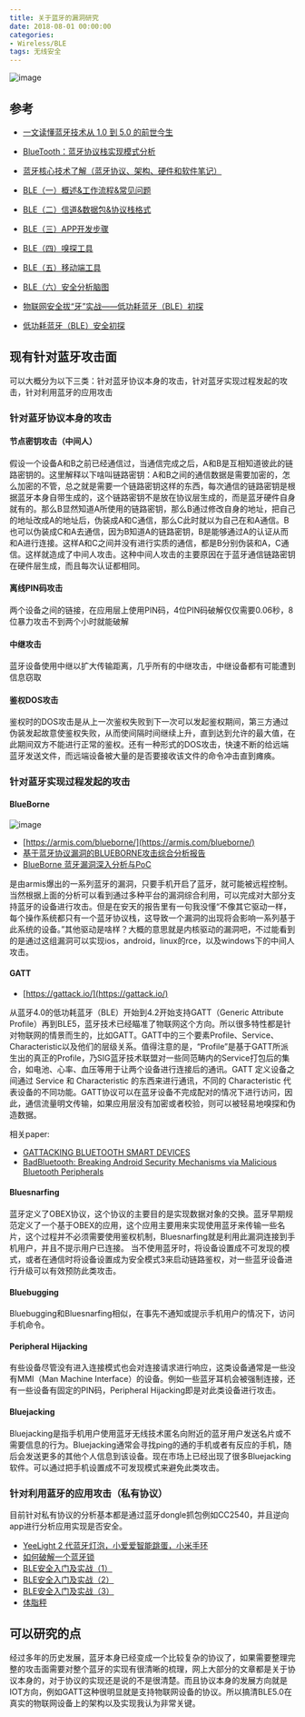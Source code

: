 ```yaml
---
title: 关于蓝牙的漏洞研究
date: 2018-08-01 00:00:00
categories:
- Wireless/BLE
tags: 无线安全
---
```


![image](https://user-images.githubusercontent.com/11291711/53221905-811ad080-36a6-11e9-97f2-c63de39ae413.png)

## 参考

- [一文读懂蓝牙技术从 1.0 到 5.0 的前世今生](https://zhuanlan.zhihu.com/p/37725574)
- [BlueTooth：蓝牙协议栈实现模式分析](https://blog.csdn.net/u014320421/article/details/52872840)
- [蓝牙核心技术了解（蓝牙协议、架构、硬件和软件笔记）](https://www.cnblogs.com/zjutlitao/p/4742428.html)


- [BLE（一）概述&工作流程&常见问题](http://www.gandalf.site/2018/11/ble.html)
- [BLE（二）信道&数据包&协议栈格式](http://www.gandalf.site/2018/11/ble_23.html)
- [BLE（三）APP开发步骤](http://www.gandalf.site/2018/11/bleapp.html)
- [BLE（四）嗅探工具](http://www.gandalf.site/2018/11/ble_26.html)
- [BLE（五）移动端工具](http://www.gandalf.site/2018/12/ble.html)
- [BLE（六）安全分析脑图](http://www.gandalf.site/2019/02/ble.html)


- [物联网安全拔“牙”实战——低功耗蓝牙（BLE）初探](http://drops.xmd5.com/static/drops/tips-10109.html)
- [低功耗蓝牙（BLE）安全初探](http://www.wireghost.cn/2016/07/25/%E4%BD%8E%E5%8A%9F%E8%80%97%E8%93%9D%E7%89%99%EF%BC%88BLE%EF%BC%89%E5%AE%89%E5%85%A8%E5%88%9D%E6%8E%A2/)

## 现有针对蓝牙攻击面

可以大概分为以下三类：针对蓝牙协议本身的攻击，针对蓝牙实现过程发起的攻击，针对利用蓝牙的应用攻击

### 针对蓝牙协议本身的攻击

#### 节点密钥攻击（中间人）

假设一个设备A和B之前已经通信过，当通信完成之后，A和B是互相知道彼此的链路密钥的。这里解释以下啥叫链路密钥：A和B之间的通信数据是需要加密的，怎么加密的不管，总之就是需要一个链路密钥这样的东西，每次通信的链路密钥是根据蓝牙本身自带生成的，这个链路密钥不是放在协议层生成的，而是蓝牙硬件自身就有的。那么B显然知道A所使用的链路密钥，那么B通过修改自身的地址，把自己的地址改成A的地址后，伪装成A和C通信，那么C此时就以为自己在和A通信。B也可以伪装成C和A去通信，因为B知道A的链路密钥，B是能够通过A的认证从而和A进行连接。这样A和C之间并没有进行实质的通信，都是B分别伪装和A，C通信。这样就造成了中间人攻击。这种中间人攻击的主要原因在于蓝牙通信链路密钥在硬件层生成，而且每次认证都相同。

#### 离线PIN码攻击

两个设备之间的链接，在应用层上使用PIN码，4位PIN码破解仅仅需要0.06秒，8位暴力攻击不到两个小时就能破解

#### 中继攻击

蓝牙设备使用中继以扩大传输距离，几乎所有的中继攻击，中继设备都有可能遭到信息窃取

#### 鉴权DOS攻击

鉴权时的DOS攻击是从上一次鉴权失败到下一次可以发起鉴权期间，第三方通过伪装发起故意使鉴权失败，从而使间隔时间继续上升，直到达到允许的最大值，在此期间双方不能进行正常的鉴权。还有一种形式的DOS攻击，快速不断的给远端蓝牙发送文件，而远端设备被大量的是否要接收该文件的命令冲击直到瘫痪。

### 针对蓝牙实现过程发起的攻击

#### BlueBorne

![image](https://p5.ssl.qhimg.com/t01fa596689092bd57a.png)

- [https://armis.com/blueborne/](https://armis.com/blueborne/)
- [基于蓝牙协议漏洞的BLUEBORNE攻击综合分析报告](https://www.antiy.cn/research/notice&report/research_report/20170918.html)
- [BlueBorne 蓝牙漏洞深入分析与PoC](https://www.anquanke.com/post/id/86949)

是由armis爆出的一系列蓝牙的漏洞，只要手机开启了蓝牙，就可能被远程控制。当然根据上面的分析可以看到通过多种平台的漏洞综合利用，可以完成对大部分支持蓝牙的设备进行攻击。但是在安天的报告里有一句我没懂“不像其它驱动一样，每个操作系统都只有一个蓝牙协议栈，这导致一个漏洞的出现将会影响一系列基于此系统的设备。”其他驱动是啥样？大概的意思就是内核驱动的漏洞吧，不过能看到的是通过这组漏洞可以实现ios，android，linux的rce，以及windows下的中间人攻击。

#### GATT

- [https://gattack.io/](https://gattack.io/)

从蓝牙4.0的低功耗蓝牙（BLE）开始到4.2开始支持GATT（Generic Attribute Profile）再到BLE5，蓝牙技术已经瞄准了物联网这个方向。所以很多特性都是针对物联网的情景而生的，比如GATT。GATT中的三个要素Profile、Service、Characteristic以及他们的层级关系。值得注意的是，“Profile”是基于GATT所派生出的真正的Profile，乃SIG蓝牙技术联盟对一些同范畴内的Service打包后的集合，如电池、心率、血压等用于让两个设备进行连接后的通讯。GATT 定义设备之间通过 Service 和 Characteristic 的东西来进行通讯，不同的 Characteristic 代表设备的不同功能。GATT协议可以在蓝牙设备不完成配对的情况下进行访问，因此，通信流量明文传输，如果应用层没有加密或者校验，则可以被轻易地嗅探和伪造数据。

相关paper:

- [GATTACKING BLUETOOTH SMART DEVICES](http://gattack.io/whitepaper.pdf)
- [BadBluetooth: Breaking Android Security Mechanisms via Malicious Bluetooth Peripherals](https://www.ndss-symposium.org/wp-content/uploads/2019/02/ndss2019_06B-4_Xu_paper.pdf)


#### Bluesnarfing

蓝牙定义了OBEX协议，这个协议的主要目的是实现数据对象的交换。蓝牙早期规范定义了一个基于OBEX的应用，这个应用主要用来实现使用蓝牙来传输一些名片，这个过程并不必须需要使用鉴权机制，Bluesnarfing就是利用此漏洞连接到手机用户，并且不提示用户已连接。
当不使用蓝牙时，将设备设置成不可发现的模式，或者在通信时将设备设置成为安全模式3来启动链路鉴权，对一些蓝牙设备进行升级可以有效预防此类攻击。


#### Bluebugging

Bluebugging和Bluesnarfing相似，在事先不通知或提示手机用户的情况下，访问手机命令。

#### Peripheral Hijacking

有些设备尽管没有进入连接模式也会对连接请求进行响应，这类设备通常是一些没有MMI（Man Machine Interface）的设备。例如一些蓝牙耳机会被强制连接，还有一些设备有固定的PIN码，Peripheral Hijacking即是对此类设备进行攻击。

#### Bluejacking

Bluejacking是指手机用户使用蓝牙无线技术匿名向附近的蓝牙用户发送名片或不需要信息的行为。Bluejacking通常会寻找ping的通的手机或者有反应的手机，随后会发送更多的其他个人信息到该设备。现在市场上已经出现了很多Bluejacking软件。可以通过把手机设置成不可发现模式来避免此类攻击。

### 针对利用蓝牙的应用攻击（私有协议）

目前针对私有协议的分析基本都是通过蓝牙dongle抓包例如CC2540，并且逆向app进行分析应用实现是否安全。

- [YeeLight 2 代蓝牙灯泡，小爱爱智能跳蛋，小米手环](http://drops.xmd5.com/static/drops/tips-10109.html)
- [如何破解一个蓝牙锁](https://future-sec.com/how-to-crack-a-ble-lock.html)
- [BLE安全入门及实战（1）](http://www.droidsec.cn/ble%E5%AE%89%E5%85%A8%E5%85%A5%E9%97%A8%E5%8F%8A%E5%AE%9E%E6%88%98%EF%BC%881%EF%BC%89/)
- [BLE安全入门及实战（2）](https://www.secpulse.com/archives/75963.html)
- [BLE安全入门及实战（3）](https://www.secpulse.com/archives/76377.html)
- [体脂秤](https://blog.csdn.net/u013183495/article/details/51736605)

## 可以研究的点

经过多年的历史发展，蓝牙本身已经变成一个比较复杂的协议了，如果需要整理完整的攻击面需要对整个蓝牙的实现有很清晰的梳理，网上大部分的文章都是关于协议本身的，对于协议的实现还是说的不是很清楚。而且协议本身的发展方向就是IOT方向，例如GATT这种很明显就是支持物联网设备的协议。所以搞清BLE5.0在真实的物联网设备上的架构以及实现我认为非常关键。